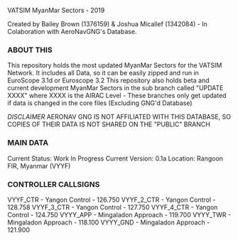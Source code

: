 VATSIM MyanMar Sectors - 2019

Created by Bailey Brown (1376159) & Joshua Micallef (1342084) - In Colaboration with AeroNavGNG's Database.



### ABOUT THIS
This repository holds the most updated MyanMar Sectors for the VATSIM Network. It includes all Data, so it can be easily zipped and run in EuroScope 3.1d or Euroscope 3.2
This repository also holds beta and current development MyanMar Sectors in the sub branch called "UPDATE XXXX" where XXXX is the AIRAC Level - These branches only get updated if data is changed in the core files (Excluding GNG'd Database)

*DISCLAIMER* AERONAV GNG IS NOT AFFILIATED WITH THIS DATABASE, SO COPIES OF THEIR DATA IS NOT SHARED ON THE "PUBLIC" BRANCH



### MAIN DATA
Current Status: Work In Progress
Current Version: 0.1a
Location: Rangoon FIR, Myanmar (VYYF)



### CONTROLLER CALLSIGNS
VYYF_CTR - Yangon Control - 126.750
VYYF_2_CTR - Yangon Control - 128.758
VYYF_3_CTR - Yangon Control - 127.750
VYYF_4_CTR - Yangon Control - 124.750
VYYY_APP - Mingaladon Approach - 119.700
VYYY_TWR - Mingaladon Approach - 118.100
VYYY_GND - Mingaladon Approach - 121.900
